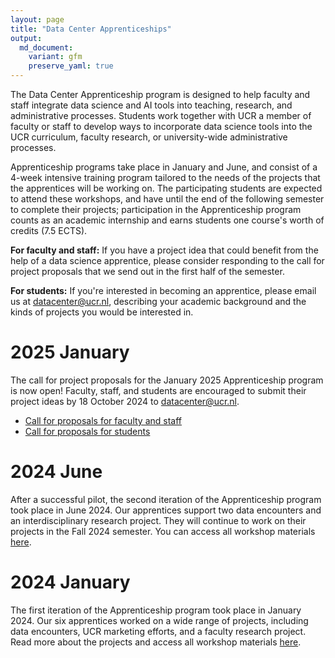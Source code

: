 ```yaml
---
layout: page
title: "Data Center Apprenticeships"
output:
  md_document:
    variant: gfm
    preserve_yaml: true
---
```


The Data Center Apprenticeship program is designed to help faculty and staff integrate data science and AI tools into teaching, research, and administrative processes.
Students work together with UCR a member of faculty or staff to develop ways to incorporate data science tools into the UCR curriculum, faculty research, or university-wide administrative processes.

Apprenticeship programs take place in January and June, and consist of a 4-week intensive training program tailored to the needs of the projects that the apprentices will be working on.
The participating students are expected to attend these workshops, and have until the end of the following semester to complete their projects; participation in the Apprenticeship program counts as an academic internship and earns students one course's worth of credits (7.5 ECTS).

**For faculty and staff:**
If you have a project idea that could benefit from the help of a data science apprentice, please consider responding to the call for project proposals that we send out in the first half of the semester.

**For students:**
If you're interested in becoming an apprentice, please email us at [datacenter@ucr.nl](datacenter@ucr.nl), describing your academic background and the kinds of projects you would be interested in.

# 2025 January

The call for project proposals for the January 2025 Apprenticeship program is now open! Faculty, staff, and students are encouraged to submit their project ideas by 18 October 2024 to [datacenter@ucr.nl](datacenter@ucr.nl).

* [Call for proposals for faculty and staff](call_fas)
* [Call for proposals for students](call_students)

# 2024 June

After a successful pilot, the second iteration of the Apprenticeship program took place in June 2024.
Our apprentices support two data encounters and an interdisciplinary research project.
They will continue to work on their projects in the Fall 2024 semester.
You can access all workshop materials [here](apprenticeship_2024h2).

# 2024 January

The first iteration of the Apprenticeship program took place in January 2024.
Our six apprentices worked on a wide range of projects, including data encounters, UCR marketing efforts, and a faculty research project.
Read more about the projects and access all workshop materials [here](apprenticeship_2024h1).